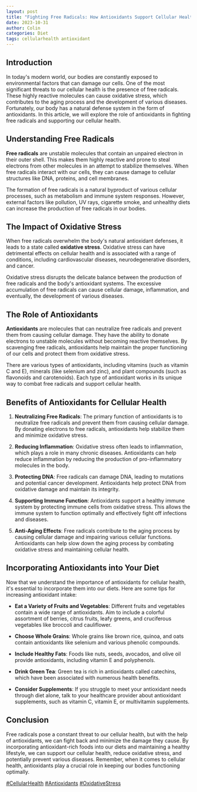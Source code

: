 ```yaml
---
layout: post
title: "Fighting Free Radicals: How Antioxidants Support Cellular Health"
date: 2023-10-31
author: Colin
categories: Diet
tags: cellularhealth antioxidant
---
```


## Introduction

In today's modern world, our bodies are constantly exposed to environmental factors that can damage our cells. One of the most significant threats to our cellular health is the presence of free radicals. These highly reactive molecules can cause oxidative stress, which contributes to the aging process and the development of various diseases. Fortunately, our body has a natural defense system in the form of antioxidants. In this article, we will explore the role of antioxidants in fighting free radicals and supporting our cellular health.

## Understanding Free Radicals

**Free radicals** are unstable molecules that contain an unpaired electron in their outer shell. This makes them highly reactive and prone to steal electrons from other molecules in an attempt to stabilize themselves. When free radicals interact with our cells, they can cause damage to cellular structures like DNA, proteins, and cell membranes.

The formation of free radicals is a natural byproduct of various cellular processes, such as metabolism and immune system responses. However, external factors like pollution, UV rays, cigarette smoke, and unhealthy diets can increase the production of free radicals in our bodies.

## The Impact of Oxidative Stress

When free radicals overwhelm the body's natural antioxidant defenses, it leads to a state called **oxidative stress**. Oxidative stress can have detrimental effects on cellular health and is associated with a range of conditions, including cardiovascular diseases, neurodegenerative disorders, and cancer.

Oxidative stress disrupts the delicate balance between the production of free radicals and the body's antioxidant systems. The excessive accumulation of free radicals can cause cellular damage, inflammation, and eventually, the development of various diseases.

## The Role of Antioxidants

**Antioxidants** are molecules that can neutralize free radicals and prevent them from causing cellular damage. They have the ability to donate electrons to unstable molecules without becoming reactive themselves. By scavenging free radicals, antioxidants help maintain the proper functioning of our cells and protect them from oxidative stress.

There are various types of antioxidants, including vitamins (such as vitamin C and E), minerals (like selenium and zinc), and plant compounds (such as flavonoids and carotenoids). Each type of antioxidant works in its unique way to combat free radicals and support cellular health.

## Benefits of Antioxidants for Cellular Health

1. **Neutralizing Free Radicals**: The primary function of antioxidants is to neutralize free radicals and prevent them from causing cellular damage. By donating electrons to free radicals, antioxidants help stabilize them and minimize oxidative stress.

2. **Reducing Inflammation**: Oxidative stress often leads to inflammation, which plays a role in many chronic diseases. Antioxidants can help reduce inflammation by reducing the production of pro-inflammatory molecules in the body.

3. **Protecting DNA**: Free radicals can damage DNA, leading to mutations and potential cancer development. Antioxidants help protect DNA from oxidative damage and maintain its integrity.

4. **Supporting Immune Function**: Antioxidants support a healthy immune system by protecting immune cells from oxidative stress. This allows the immune system to function optimally and effectively fight off infections and diseases.

5. **Anti-Aging Effects**: Free radicals contribute to the aging process by causing cellular damage and impairing various cellular functions. Antioxidants can help slow down the aging process by combating oxidative stress and maintaining cellular health.

## Incorporating Antioxidants into Your Diet

Now that we understand the importance of antioxidants for cellular health, it's essential to incorporate them into our diets. Here are some tips for increasing antioxidant intake:

- **Eat a Variety of Fruits and Vegetables**: Different fruits and vegetables contain a wide range of antioxidants. Aim to include a colorful assortment of berries, citrus fruits, leafy greens, and cruciferous vegetables like broccoli and cauliflower.

- **Choose Whole Grains**: Whole grains like brown rice, quinoa, and oats contain antioxidants like selenium and various phenolic compounds.

- **Include Healthy Fats**: Foods like nuts, seeds, avocados, and olive oil provide antioxidants, including vitamin E and polyphenols.

- **Drink Green Tea**: Green tea is rich in antioxidants called catechins, which have been associated with numerous health benefits.

- **Consider Supplements**: If you struggle to meet your antioxidant needs through diet alone, talk to your healthcare provider about antioxidant supplements, such as vitamin C, vitamin E, or multivitamin supplements.

## Conclusion

Free radicals pose a constant threat to our cellular health, but with the help of antioxidants, we can fight back and minimize the damage they cause. By incorporating antioxidant-rich foods into our diets and maintaining a healthy lifestyle, we can support our cellular health, reduce oxidative stress, and potentially prevent various diseases. Remember, when it comes to cellular health, antioxidants play a crucial role in keeping our bodies functioning optimally.

[#CellularHealth](https://source.unsplash.com/1600x900/?cellularhealth) [#Antioxidants](https://source.unsplash.com/1600x900/?antioxidants) [#OxidativeStress](https://source.unsplash.com/1600x900/?oxidativestress)